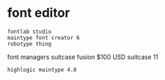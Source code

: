 # font editor

    fontlab studio
    maintype font creator 6
    robotype thing

font managers suitcase fusion $100 USD suitcase 11

    highlogic maintype 4.0
